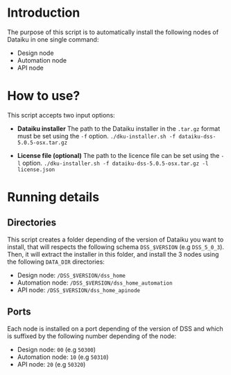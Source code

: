 # Introduction
The purpose of this script is to automatically install the following nodes of Dataiku in one single command:
- Design node
- Automation node
- API node

# How to use?
This script accepts two input options:
- **Dataiku installer**
The path to the Dataiku installer in the `.tar.gz` format must be set using the `-f` option.
`./dku-installer.sh -f dataiku-dss-5.0.5-osx.tar.gz`

- **License file (optional)**
The path to the licence file can be set using the `-l` option.
`./dku-installer.sh -f dataiku-dss-5.0.5-osx.tar.gz -l license.json`

# Running details
## Directories
This script creates a folder depending of the version of Dataiku you want to install, that will respects the following schema `DSS_$VERSION` (e.g `DSS_5_0_3`).
Then, it will extract the installer in this folder, and install the 3 nodes using the following `DATA_DIR` directories:
- Design node: `/DSS_$VERSION/dss_home`
- Automation node: `/DSS_$VERSION/dss_home_automation`
- API node: `/DSS_$VERSION/dss_home_apinode`

## Ports
Each node is installed on a port depending of the version of DSS and which is suffixed by the following number depending of the node:
- Design node: `00` (e.g `50300`)
- Automation node: `10` (e.g `50310`)
- API node: `20` (e.g `50320`)